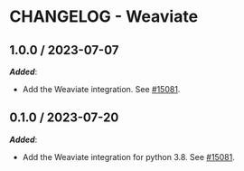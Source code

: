 # CHANGELOG - Weaviate

## 1.0.0 / 2023-07-07

***Added***:

* Add the Weaviate integration. See [#15081](https://github.com/DataDog/integrations-core/pull/15081).

## 0.1.0 / 2023-07-20

***Added***:

* Add the Weaviate integration for python 3.8. See [#15081](https://github.com/DataDog/integrations-core/pull/15081).
